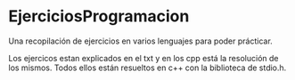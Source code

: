 # EjerciciosProgramacion
Una recopilación de ejercicios en varios lenguajes para poder prácticar.

Los ejercicos estan explicados en el txt y en los cpp está la resolución de los mismos. Todos ellos están resueltos en c++ con la biblioteca de stdio.h.
